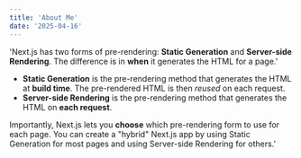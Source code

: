 ```yaml
---
title: 'About Me'
date: '2025-04-16'
---
```


'Next.js has two forms of pre-rendering: **Static Generation** and **Server-side Rendering**. The difference is in **when** it generates the HTML for a page.'
 
- **Static Generation** is the pre-rendering method that generates the HTML at **build time**. The pre-rendered HTML is then _reused_ on each request.
- **Server-side Rendering** is the pre-rendering method that generates the HTML on **each request**.
 
Importantly, Next.js lets you **choose** which pre-rendering form to use for each page. You can create a "hybrid" Next.js app by using Static Generation for most pages and using Server-side Rendering for others.'

